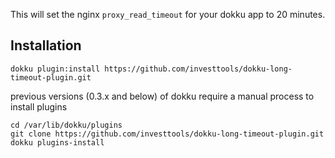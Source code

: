 This will set the nginx `proxy_read_timeout` for your dokku app to 20 minutes.

## Installation
```
dokku plugin:install https://github.com/investtools/dokku-long-timeout-plugin.git
```

previous versions (0.3.x and below) of dokku require a manual process to install plugins
```
cd /var/lib/dokku/plugins
git clone https://github.com/investtools/dokku-long-timeout-plugin.git
dokku plugins-install
```


